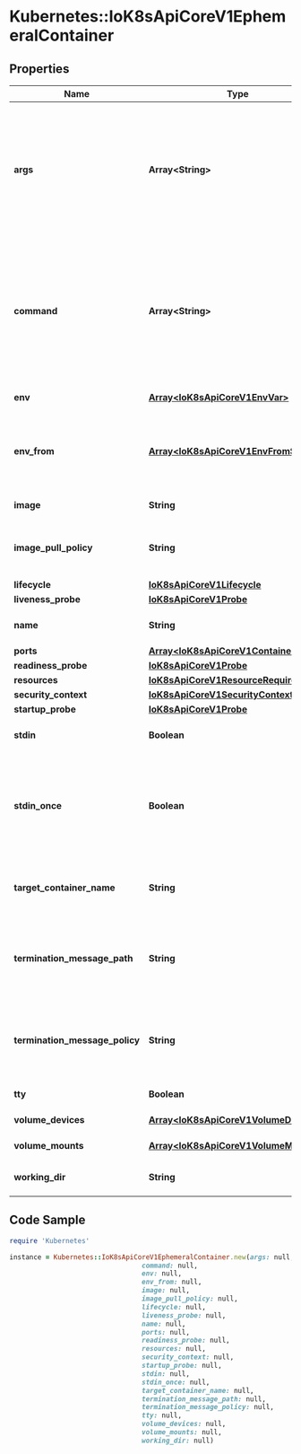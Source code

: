 # Kubernetes::IoK8sApiCoreV1EphemeralContainer

## Properties

Name | Type | Description | Notes
------------ | ------------- | ------------- | -------------
**args** | **Array&lt;String&gt;** | Arguments to the entrypoint. The docker image&#39;s CMD is used if this is not provided. Variable references $(VAR_NAME) are expanded using the container&#39;s environment. If a variable cannot be resolved, the reference in the input string will be unchanged. The $(VAR_NAME) syntax can be escaped with a double $$, ie: $$(VAR_NAME). Escaped references will never be expanded, regardless of whether the variable exists or not. Cannot be updated. More info: https://kubernetes.io/docs/tasks/inject-data-application/define-command-argument-container/#running-a-command-in-a-shell | [optional] 
**command** | **Array&lt;String&gt;** | Entrypoint array. Not executed within a shell. The docker image&#39;s ENTRYPOINT is used if this is not provided. Variable references $(VAR_NAME) are expanded using the container&#39;s environment. If a variable cannot be resolved, the reference in the input string will be unchanged. The $(VAR_NAME) syntax can be escaped with a double $$, ie: $$(VAR_NAME). Escaped references will never be expanded, regardless of whether the variable exists or not. Cannot be updated. More info: https://kubernetes.io/docs/tasks/inject-data-application/define-command-argument-container/#running-a-command-in-a-shell | [optional] 
**env** | [**Array&lt;IoK8sApiCoreV1EnvVar&gt;**](IoK8sApiCoreV1EnvVar.md) | List of environment variables to set in the container. Cannot be updated. | [optional] 
**env_from** | [**Array&lt;IoK8sApiCoreV1EnvFromSource&gt;**](IoK8sApiCoreV1EnvFromSource.md) | List of sources to populate environment variables in the container. The keys defined within a source must be a C_IDENTIFIER. All invalid keys will be reported as an event when the container is starting. When a key exists in multiple sources, the value associated with the last source will take precedence. Values defined by an Env with a duplicate key will take precedence. Cannot be updated. | [optional] 
**image** | **String** | Docker image name. More info: https://kubernetes.io/docs/concepts/containers/images | [optional] 
**image_pull_policy** | **String** | Image pull policy. One of Always, Never, IfNotPresent. Defaults to Always if :latest tag is specified, or IfNotPresent otherwise. Cannot be updated. More info: https://kubernetes.io/docs/concepts/containers/images#updating-images | [optional] 
**lifecycle** | [**IoK8sApiCoreV1Lifecycle**](IoK8sApiCoreV1Lifecycle.md) |  | [optional] 
**liveness_probe** | [**IoK8sApiCoreV1Probe**](IoK8sApiCoreV1Probe.md) |  | [optional] 
**name** | **String** | Name of the ephemeral container specified as a DNS_LABEL. This name must be unique among all containers, init containers and ephemeral containers. | 
**ports** | [**Array&lt;IoK8sApiCoreV1ContainerPort&gt;**](IoK8sApiCoreV1ContainerPort.md) | Ports are not allowed for ephemeral containers. | [optional] 
**readiness_probe** | [**IoK8sApiCoreV1Probe**](IoK8sApiCoreV1Probe.md) |  | [optional] 
**resources** | [**IoK8sApiCoreV1ResourceRequirements**](IoK8sApiCoreV1ResourceRequirements.md) |  | [optional] 
**security_context** | [**IoK8sApiCoreV1SecurityContext**](IoK8sApiCoreV1SecurityContext.md) |  | [optional] 
**startup_probe** | [**IoK8sApiCoreV1Probe**](IoK8sApiCoreV1Probe.md) |  | [optional] 
**stdin** | **Boolean** | Whether this container should allocate a buffer for stdin in the container runtime. If this is not set, reads from stdin in the container will always result in EOF. Default is false. | [optional] 
**stdin_once** | **Boolean** | Whether the container runtime should close the stdin channel after it has been opened by a single attach. When stdin is true the stdin stream will remain open across multiple attach sessions. If stdinOnce is set to true, stdin is opened on container start, is empty until the first client attaches to stdin, and then remains open and accepts data until the client disconnects, at which time stdin is closed and remains closed until the container is restarted. If this flag is false, a container processes that reads from stdin will never receive an EOF. Default is false | [optional] 
**target_container_name** | **String** | If set, the name of the container from PodSpec that this ephemeral container targets. The ephemeral container will be run in the namespaces (IPC, PID, etc) of this container. If not set then the ephemeral container is run in whatever namespaces are shared for the pod. Note that the container runtime must support this feature. | [optional] 
**termination_message_path** | **String** | Optional: Path at which the file to which the container&#39;s termination message will be written is mounted into the container&#39;s filesystem. Message written is intended to be brief final status, such as an assertion failure message. Will be truncated by the node if greater than 4096 bytes. The total message length across all containers will be limited to 12kb. Defaults to /dev/termination-log. Cannot be updated. | [optional] 
**termination_message_policy** | **String** | Indicate how the termination message should be populated. File will use the contents of terminationMessagePath to populate the container status message on both success and failure. FallbackToLogsOnError will use the last chunk of container log output if the termination message file is empty and the container exited with an error. The log output is limited to 2048 bytes or 80 lines, whichever is smaller. Defaults to File. Cannot be updated. | [optional] 
**tty** | **Boolean** | Whether this container should allocate a TTY for itself, also requires &#39;stdin&#39; to be true. Default is false. | [optional] 
**volume_devices** | [**Array&lt;IoK8sApiCoreV1VolumeDevice&gt;**](IoK8sApiCoreV1VolumeDevice.md) | volumeDevices is the list of block devices to be used by the container. This is a beta feature. | [optional] 
**volume_mounts** | [**Array&lt;IoK8sApiCoreV1VolumeMount&gt;**](IoK8sApiCoreV1VolumeMount.md) | Pod volumes to mount into the container&#39;s filesystem. Cannot be updated. | [optional] 
**working_dir** | **String** | Container&#39;s working directory. If not specified, the container runtime&#39;s default will be used, which might be configured in the container image. Cannot be updated. | [optional] 

## Code Sample

```ruby
require 'Kubernetes'

instance = Kubernetes::IoK8sApiCoreV1EphemeralContainer.new(args: null,
                                 command: null,
                                 env: null,
                                 env_from: null,
                                 image: null,
                                 image_pull_policy: null,
                                 lifecycle: null,
                                 liveness_probe: null,
                                 name: null,
                                 ports: null,
                                 readiness_probe: null,
                                 resources: null,
                                 security_context: null,
                                 startup_probe: null,
                                 stdin: null,
                                 stdin_once: null,
                                 target_container_name: null,
                                 termination_message_path: null,
                                 termination_message_policy: null,
                                 tty: null,
                                 volume_devices: null,
                                 volume_mounts: null,
                                 working_dir: null)
```


